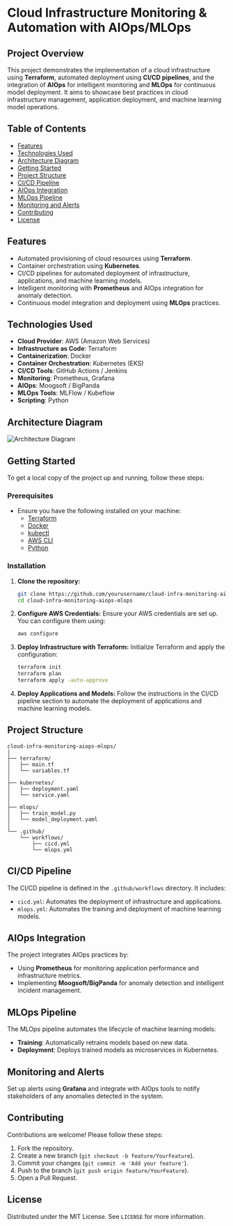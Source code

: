 # Cloud Infrastructure Monitoring & Automation with AIOps/MLOps

## Project Overview
This project demonstrates the implementation of a cloud infrastructure using **Terraform**, automated deployment using **CI/CD pipelines**, and the integration of **AIOps** for intelligent monitoring and **MLOps** for continuous model deployment. It aims to showcase best practices in cloud infrastructure management, application deployment, and machine learning model operations.

## Table of Contents
- [Features](#features)
- [Technologies Used](#technologies-used)
- [Architecture Diagram](#architecture-diagram)
- [Getting Started](#getting-started)
- [Project Structure](#project-structure)
- [CI/CD Pipeline](#cicd-pipeline)
- [AIOps Integration](#aiops-integration)
- [MLOps Pipeline](#mlops-pipeline)
- [Monitoring and Alerts](#monitoring-and-alerts)
- [Contributing](#contributing)
- [License](#license)

## Features
- Automated provisioning of cloud resources using **Terraform**.
- Container orchestration using **Kubernetes**.
- CI/CD pipelines for automated deployment of infrastructure, applications, and machine learning models.
- Intelligent monitoring with **Prometheus** and AIOps integration for anomaly detection.
- Continuous model integration and deployment using **MLOps** practices.

## Technologies Used
- **Cloud Provider**: AWS (Amazon Web Services)
- **Infrastructure as Code**: Terraform
- **Containerization**: Docker
- **Container Orchestration**: Kubernetes (EKS)
- **CI/CD Tools**: GitHub Actions / Jenkins
- **Monitoring**: Prometheus, Grafana
- **AIOps**: Moogsoft / BigPanda
- **MLOps Tools**: MLFlow / Kubeflow
- **Scripting**: Python

## Architecture Diagram
![Architecture Diagram](link-to-your-architecture-diagram.png)

## Getting Started
To get a local copy of the project up and running, follow these steps:

### Prerequisites
- Ensure you have the following installed on your machine:
  - [Terraform](https://www.terraform.io/downloads.html)
  - [Docker](https://docs.docker.com/get-docker/)
  - [kubectl](https://kubernetes.io/docs/tasks/tools/install-kubectl/)
  - [AWS CLI](https://docs.aws.amazon.com/cli/latest/userguide/install-cliv2.html)
  - [Python](https://www.python.org/downloads/)

### Installation
1. **Clone the repository:**
   ```bash
   git clone https://github.com/yourusername/cloud-infra-monitoring-aiops-mlops.git
   cd cloud-infra-monitoring-aiops-mlops
   ```

2. **Configure AWS Credentials:**
   Ensure your AWS credentials are set up. You can configure them using:
   ```bash
   aws configure
   ```

3. **Deploy Infrastructure with Terraform:**
   Initialize Terraform and apply the configuration:
   ```bash
   terraform init
   terraform plan
   terraform apply -auto-approve
   ```

4. **Deploy Applications and Models:**
   Follow the instructions in the CI/CD pipeline section to automate the deployment of applications and machine learning models.

## Project Structure
```
cloud-infra-monitoring-aiops-mlops/
│
├── terraform/
│   ├── main.tf
│   └── variables.tf
│
├── kubernetes/
│   ├── deployment.yaml
│   └── service.yaml
│
├── mlops/
│   ├── train_model.py
│   └── model_deployment.yaml
│
└── .github/
    └── workflows/
        ├── cicd.yml
        └── mlops.yml
```

## CI/CD Pipeline
The CI/CD pipeline is defined in the `.github/workflows` directory. It includes:
- `cicd.yml`: Automates the deployment of infrastructure and applications.
- `mlops.yml`: Automates the training and deployment of machine learning models.

## AIOps Integration
The project integrates AIOps practices by:
- Using **Prometheus** for monitoring application performance and infrastructure metrics.
- Implementing **Moogsoft/BigPanda** for anomaly detection and intelligent incident management.

## MLOps Pipeline
The MLOps pipeline automates the lifecycle of machine learning models:
- **Training**: Automatically retrains models based on new data.
- **Deployment**: Deploys trained models as microservices in Kubernetes.

## Monitoring and Alerts
Set up alerts using **Grafana** and integrate with AIOps tools to notify stakeholders of any anomalies detected in the system.

## Contributing
Contributions are welcome! Please follow these steps:
1. Fork the repository.
2. Create a new branch (`git checkout -b feature/YourFeature`).
3. Commit your changes (`git commit -m 'Add your feature'`).
4. Push to the branch (`git push origin feature/YourFeature`).
5. Open a Pull Request.

## License
Distributed under the MIT License. See `LICENSE` for more information.

